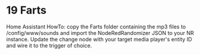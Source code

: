 # 19 Farts
Home Assistant HowTo: copy the Farts folder containing the mp3 files to /config/www/sounds and import the NodeRedRandomizer JSON to your NR instance. Update the change node with your target media player's entity ID and wire it to the trigger of choice.
